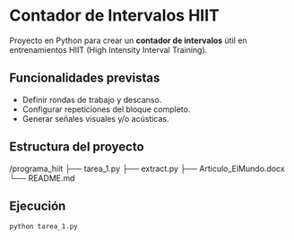# Contador de Intervalos HIIT

Proyecto en Python para crear un **contador de intervalos** útil en entrenamientos HIIT (High Intensity Interval Training).

## Funcionalidades previstas
- Definir rondas de trabajo y descanso.
- Configurar repeticiones del bloque completo.
- Generar señales visuales y/o acústicas.

## Estructura del proyecto


/programa_hiit
├── tarea_1.py
├── extract.py
├── Articulo_ElMundo.docx
└── README.md


## Ejecución
```bash
python tarea_1.py


